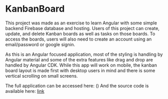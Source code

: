 # KanbanBoard
This project was made as an exercise to learn Angular with some simple backend Firebase database and hosting.
Users of this project can create, update, and delete Kanban boards as well as tasks on those boards.
To access the boards, users will also need to create an account using an email/password or google signin.

As this is an Angular focused application, most of the styling is handling by Angular material and some of the extra features like drag and drop are handled by Angular CDK.
While this app will work on mobile, the kanban board layout is made first with desktop users in mind and there is some vertical scrolling on small screens.

The full application can be accessed here: ()
And the source code is available here: [link](https://www.github.com/wilso663/kanban-board)
